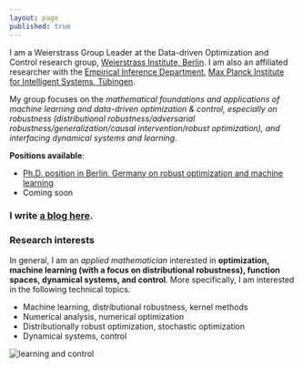 ```yaml
---
layout: page
published: true
---
```

I am a Weierstrass Group Leader at the Data-driven Optimization and Control research group, [Weierstrass Institute, Berlin](https://www.wias-berlin.de/). I am also an affiliated researcher with the [Empirical Inference Department](https://ei.is.tuebingen.mpg.de/), [Max Planck Institute for Intelligent Systems, Tübingen](http://is.tue.mpg.de/).

My group focuses on the *mathematical foundations and applications of machine learning and data-driven optimization & control, especially on robustness (distributional robustness/adversarial robustness/generalization/causal intervention/robust optimization), and interfacing dynamical systems and learning*.

**Positions available**:

- [Ph.D. position in Berlin, Germany on robust optimization and machine learning](/phd_1/)
- Coming soon

### I write [a blog here](https://jj-zhu.github.io/blog/).

### Research interests

In general, I am an *applied mathematician* interested in **optimization, machine learning (with a focus on distributional robustness), function spaces, dynamical systems, and control**. More specifically, I am interested in the following technical topics.

+ Machine learning, distributional robustness, kernel methods
+ Numerical analysis, numerical optimization
+ Distributionally robust optimization, stochastic optimization
+ Dynamical systems, control

![learning and control](/images/atom.png)